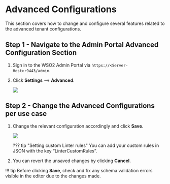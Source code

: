 # Advanced Configurations

This section covers how to change and configure several features related to the advanced tenant configurations.

## Step 1 - Navigate to the Admin Portal Advanced Configuration Section

1.  Sign in to the WSO2 Admin Portal via `https://<Server-Host>:9443/admin`.
2.  Click **Settings** --> **Advanced**.

    <a href="{{base_path}}/assets/img/administer/advanced-config-browse.png"><img src="{{base_path}}/assets/img/administer/advanced-config-browse.png"/></a>
    
## Step 2 - Change the Advanced Configurations per use case

1. Change the relevant configuration accordingly and click **Save**.

    <a href="{{base_path}}/assets/img/administer/advanced-config-save.png"><img src="{{base_path}}/assets/img/administer/advanced-config-save.png"/></a>

    ??? tip "Setting custom Linter rules"
        You can add your custom rules in JSON with the key “LinterCustomRules”.
    

2.  You can revert the unsaved changes by clicking **Cancel**.

!!! tip
    Before clicking **Save**, check and fix any schema validation errors visible in the editor due to the changes made.
